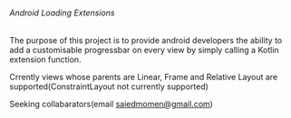 ###### Android Loading Extensions

The purpose of this project is to provide android developers the ability to add a customisable progressbar on every view by simply calling a Kotlin extension function.

Crrently views whose parents are Linear, Frame and Relative Layout are supported(ConstraintLayout not currently supported)

Seeking collabarators(email saiedmomen@gmail.com)

